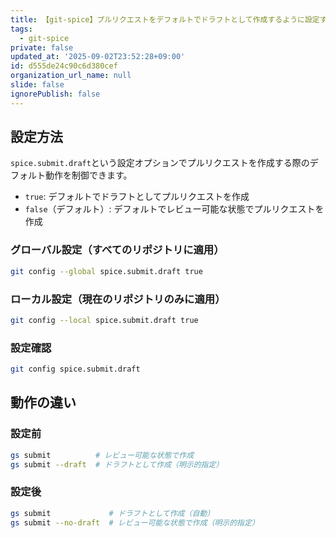 ```yaml
---
title: 【git-spice】プルリクエストをデフォルトでドラフトとして作成するように設定する方法
tags:
  - git-spice
private: false
updated_at: '2025-09-02T23:52:28+09:00'
id: d555de24c90c6d380cef
organization_url_name: null
slide: false
ignorePublish: false
---
```

## 設定方法

`spice.submit.draft`という設定オプションでプルリクエストを作成する際のデフォルト動作を制御できます。

- `true`: デフォルトでドラフトとしてプルリクエストを作成
- `false`（デフォルト）: デフォルトでレビュー可能な状態でプルリクエストを作成

### グローバル設定（すべてのリポジトリに適用）

```bash
git config --global spice.submit.draft true
```

### ローカル設定（現在のリポジトリのみに適用）

```bash
git config --local spice.submit.draft true
```

### 設定確認

```bash
git config spice.submit.draft
```

## 動作の違い

### 設定前

```bash
gs submit          # レビュー可能な状態で作成
gs submit --draft  # ドラフトとして作成（明示的指定）
```

### 設定後

```bash
gs submit             # ドラフトとして作成（自動）
gs submit --no-draft  # レビュー可能な状態で作成（明示的指定）
```
